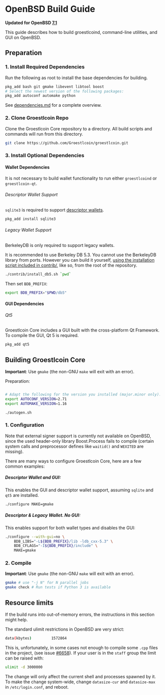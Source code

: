 # OpenBSD Build Guide

**Updated for OpenBSD [7.1](https://www.openbsd.org/71.html)**

This guide describes how to build groestlcoind, command-line utilities, and GUI on OpenBSD.

## Preparation

### 1. Install Required Dependencies
Run the following as root to install the base dependencies for building.

```bash
pkg_add bash git gmake libevent libtool boost
# Select the newest version of the following packages:
pkg_add autoconf automake python
```

See [dependencies.md](dependencies.md) for a complete overview.

### 2. Clone Groestlcoin Repo
Clone the Groestlcoin Core repository to a directory. All build scripts and commands will run from this directory.
``` bash
git clone https://github.com/Groestlcoin/groestlcoin.git
```

### 3. Install Optional Dependencies

#### Wallet Dependencies

It is not necessary to build wallet functionality to run either `groestlcoind` or `groestlcoin-qt`.

###### Descriptor Wallet Support

`sqlite3` is required to support [descriptor wallets](descriptors.md).

``` bash
pkg_add install sqlite3
```

###### Legacy Wallet Support
BerkeleyDB is only required to support legacy wallets.

It is recommended to use Berkeley DB 5.3. You cannot use the BerkeleyDB library
from ports. However you can build it yourself, [using the installation script included in contrib/](/contrib/install_db5.sh), like so, from the root of the repository.

```bash
./contrib/install_db5.sh `pwd`
```

Then set `BDB_PREFIX`:

```bash
export BDB_PREFIX="$PWD/db5"
```

#### GUI Dependencies
###### Qt5

Groestlcoin Core includes a GUI built with the cross-platform Qt Framework. To compile the GUI, Qt 5 is required.

```bash
pkg_add qt5
```

## Building Groestlcoin Core

**Important**: Use `gmake` (the non-GNU `make` will exit with an error).

Preparation:
```bash

# Adapt the following for the version you installed (major.minor only):
export AUTOCONF_VERSION=2.71
export AUTOMAKE_VERSION=1.16

./autogen.sh
```

### 1. Configuration

Note that external signer support is currently not available on OpenBSD, since
the used header-only library Boost.Process fails to compile (certain system
calls and preprocessor defines like `waitid()` and `WEXITED` are missing).

There are many ways to configure Groestlcoin Core, here are a few common examples:

##### Descriptor Wallet and GUI:
This enables the GUI and descriptor wallet support, assuming `sqlite` and `qt5` are installed.

```bash
./configure MAKE=gmake
```

##### Descriptor & Legacy Wallet. No GUI:
This enables support for both wallet types and disables the GUI:

```bash
./configure --with-gui=no \
    BDB_LIBS="-L${BDB_PREFIX}/lib -ldb_cxx-5.3" \
    BDB_CFLAGS="-I${BDB_PREFIX}/include" \
    MAKE=gmake
```

### 2. Compile
**Important**: Use `gmake` (the non-GNU `make` will exit with an error).

```bash
gmake # use "-j N" for N parallel jobs
gmake check # Run tests if Python 3 is available
```

## Resource limits

If the build runs into out-of-memory errors, the instructions in this section
might help.

The standard ulimit restrictions in OpenBSD are very strict:
```bash
data(kbytes)         1572864
```

This is, unfortunately, in some cases not enough to compile some `.cpp` files in the project,
(see issue [#6658](https://github.com/bitcoin/bitcoin/issues/6658)).
If your user is in the `staff` group the limit can be raised with:
```bash
ulimit -d 3000000
```
The change will only affect the current shell and processes spawned by it. To
make the change system-wide, change `datasize-cur` and `datasize-max` in
`/etc/login.conf`, and reboot.
